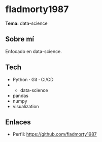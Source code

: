 # fladmorty1987

**Tema:** data-science

## Sobre mí
Enfocado en data-science.

## Tech
- Python · Git · CI/CD
- - data-science
- pandas
- numpy
- visualization

## Enlaces
- Perfil: https://github.com/fladmorty1987
